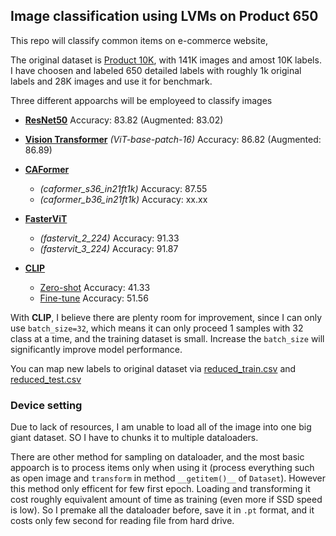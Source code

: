 ## Image classification using LVMs on Product 650

This repo will classify common items on e-commerce website,

The original dataset is [Product 10K](https://www.kaggle.com/competitions/products-10k), with 141K images and amost 10K labels. I have choosen and labeled 650 detailed labels with roughly 1k original labels and 28K images and use it for benchmark.

Three different appoarchs will be employeed to classify images

- **[ResNet50](./ResNet.ipynb)** Accuracy: 83.82 (Augmented: 83.02)
- **[Vision Transformer](./ViT.ipynb)** *(ViT-base-patch-16)* Accuracy: 86.82 (Augmented: 86.89)
- **[CAFormer](https://arxiv.org/abs/2210.13452)**

  - *(caformer_s36_in21ft1k)* Accuracy: 87.55
  - *(caformer_b36_in21ft1k)* Accuracy: xx.xx
- **[FasterViT](https://arxiv.org/abs/2306.06189)**

  - *(fastervit_2_224)* Accuracy: 91.33
  - *(fastervit_3_224)* Accuracy: 91.87
- **[CLIP]()**

  - [Zero-shot](./CLIP-zeroshot.ipynb) Accuracy: 41.33
  - [Fine-tune](./CLIP-finetune.ipynb) Accuracy: 51.56

With **CLIP**, I believe there are plenty room for improvement, since I can only use `batch_size=32`, which means it can only proceed 1 samples with 32 class at a time, and the training dataset is small. Increase the `batch_size` will significantly improve model performance.

You can map new labels to original dataset via [reduced_train.csv](./reduced_train.csv) and [reduced_test.csv](./reduced_test.csv)

### Device setting

Due to lack of resources, I am unable to load all of the image into one big giant dataset. SO I have to chunks it to multiple dataloaders.

There are other method for sampling on dataloader, and the most basic appoarch is to process items only when using it (process everything such as open image and `transform` in method `__getitem()__` of `Dataset`). However this method only efficent for few first epoch. Loading and transforming it cost roughly equivalent amount of time as training (even more if SSD speed is low). So I premake all the dataloader before, save it in `.pt` format, and it costs only few second for reading file from hard drive.
